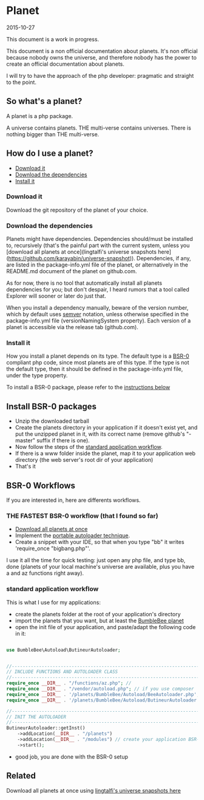 Planet
==============
2015-10-27


This document is a work in progress.



This document is a non official documentation about planets.
It's non official because nobody owns the universe, and therefore nobody has the power to create an official documentation about planets.


I will try to have the approach of the php developer: pragmatic and straight to the point.





So what's a planet?
----------------------

A planet is a php package.

A universe contains planets.
THE multi-verse contains universes.
There is nothing bigger than THE multi-verse.



How do I use a planet?
---------------------------

- [Download it](https://github.com/lingtalfi/Observer/blob/master/article/article.planetReference.eng.md#download-it)
- [Download the dependencies](https://github.com/lingtalfi/Observer/blob/master/article/article.planetReference.eng.md#download-the-dependencies)
- [Install it](https://github.com/lingtalfi/Observer/blob/master/article/article.planetReference.eng.md#install-it)






### Download it

Download the git repository of the planet of your choice.


### Download the dependencies


Planets might have dependencies.
Dependencies should/must be installed to, recursively (that's the painful part with the current system, unless you [download all planets at once](lingtalfi's universe snapshots here](https://github.com/karayabin/universe-snapshot)).
Dependencies, if any, are listed in the package-info.yml file of the planet, or alternatively in the README.md document 
of the planet on github.com.

As for now, there is no tool that automatically install all planets dependencies for you;
but don't despair, I heard rumors that a tool called Explorer will sooner or later do just that.

When you install a dependency manually, beware of the version number, which by default uses [semver](http://semver.org/) notation, unless otherwise
specified in the package-info.yml file (versionNamingSystem property).
Each version of a planet is accessible via the release tab (github.com).
    
    

### Install it

How you install a planet depends on its type.
The default type is a [BSR-0](https://github.com/lingtalfi/BumbleBee/blob/master/Autoload/convention.bsr0.eng.md) compliant php code, since most planets are of this type.
If the type is not the default type, then it should be defined in the package-info.yml file, under the type property.

To install a BSR-0 package, please refer to the [instructions below](https://github.com/lingtalfi/Observer/blob/master/article/article.planetReference.eng.md#install-bsr-0-packages)






Install BSR-0 packages
-------------------------

- Unzip the downloaded tarball
- Create the planets directory in your application if it doesn't exist yet, and put the unzipped planet in it, with its correct name (remove github's "-master" suffix if there is one).
- Now follow the steps of the [standard application workflow](https://github.com/lingtalfi/Observer/blob/master/article/article.planetReference.eng.md#standard-application-workflow).
- If there is a www folder inside the planet, map it to your application web directory (the web server's root dir of your application)
- That's it

 



BSR-0 Workflows
--------------------

If you are interested in, here are differents workflows.

### THE FASTEST BSR-0 workflow (that I found so far)

- [Download all planets at once](https://github.com/karayabin/universe-snapshot) 
- Implement the [portable autoloader technique](https://github.com/lingtalfi/TheScientist/blob/master/convention.portableAutoloader.eng.md).
- Create a snippet with your IDE, so that when you type "bb" it writes 'require_once "bigbang.php"'.

I use it all the time for quick testing: just open any php file, and type bb, done (planets of your local machine's universe 
are available, plus you have a and az functions right away).
  
  

### standard application workflow 

This is what I use for my applications:

- create the planets folder at the root of your application's directory
- import the planets that you want, but at least the [BumbleBee planet](https://github.com/lingtalfi/BumbleBee)
- open the init file of your application, and paste/adapt the following code in it: 


```php

use BumbleBee\Autoload\ButineurAutoloader;


//------------------------------------------------------------------------------/
// INCLUDE FUNCTIONS AND AUTOLOADER CLASS
//------------------------------------------------------------------------------/
require_once __DIR__ . "/functions/az.php"; // 
require_once __DIR__ . "/vendor/autoload.php"; // if you use composer
require_once __DIR__ . '/planets/BumbleBee/Autoload/BeeAutoloader.php'; // you will need to download the BumbleBee planet 
require_once __DIR__ . '/planets/BumbleBee/Autoload/ButineurAutoloader.php';

//------------------------------------------------------------------------------/
// INIT THE AUTOLOADER
//------------------------------------------------------------------------------/
ButineurAutoloader::getInst()
    ->addLocation(__DIR__ . "/planets")
    ->addLocation(__DIR__ . "/modules") // create your application BSR-0 modules (classes) and put them here
    ->start();

```

- good job, you are done with the BSR-0 setup





Related
----------

Download all planets at once using [lingtalfi's universe snapshots here](https://github.com/karayabin/universe-snapshot)



















